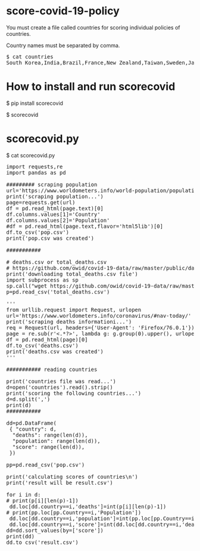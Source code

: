 # score-covid-19-policy
You must create a file called countries for scoring individual policies of countries.

Country names must be separated by comma.
<pre>
$ cat countries
South Korea,India,Brazil,France,New Zealand,Taiwan,Sweden,Japan,United States,Canada,United Kingdom,Israel
</pre>

# How to install and run scorecovid
$ pip install scorecovid

$ scorecovid

# scorecovid.py
$ cat scorecovid.py
<pre>
import requests,re
import pandas as pd

######### scraping population
url='https://www.worldometers.info/world-population/population-by-country/'
print('scraping population...')
page=requests.get(url)
df = pd.read_html(page.text)[0]
df.columns.values[1]='Country'
df.columns.values[2]='Population'
#df = pd.read_html(page.text,flavor='html5lib')[0]
df.to_csv('pop.csv')
print('pop.csv was created')

###########

# deaths.csv or total_deaths.csv
# https://github.com/owid/covid-19-data/raw/master/public/data/jhu/total_deaths.csv
print('downloading total_deaths.csv file')
import subprocess as sp
sp.call("wget https://github.com/owid/covid-19-data/raw/master/public/data/jhu/total_deaths.csv",shell=True)
p=pd.read_csv('total_deaths.csv')

'''
from urllib.request import Request, urlopen
url='https://www.worldometers.info/coronavirus/#nav-today/'
print('scraping deaths informationi...')
req = Request(url, headers={'User-Agent': 'Firefox/76.0.1'})
page = re.sub(r'<.*?>', lambda g: g.group(0).upper(), urlopen(req).read().decode('utf-8') )
df = pd.read_html(page)[0]
df.to_csv('deaths.csv')
print('deaths.csv was created')
'''

########### reading countries

print('countries file was read...')
d=open('countries').read().strip()
print('scoring the following countries...')
d=d.split(',')
print(d)
###########

dd=pd.DataFrame(
 { "country": d,
  "deaths": range(len(d)),
  "population": range(len(d)),
  "score": range(len(d)),
 })

pp=pd.read_csv('pop.csv')

print('calculating scores of countries\n')
print('result will be result.csv')

for i in d:
# print(p[i][len(p)-1])
 dd.loc[dd.country==i,'deaths']=int(p[i][len(p)-1])
# print(pp.loc[pp.Country==i,'Population'])
 dd.loc[dd.country==i,'population']=int(pp.loc[pp.Country==i,'Population']/1000000)
 dd.loc[dd.country==i,'score']=int(dd.loc[dd.country==i,'deaths']/dd.loc[dd.country==i,'population'])
dd=dd.sort_values(by=['score'])
print(dd)
dd.to_csv('result.csv')
</pre>
